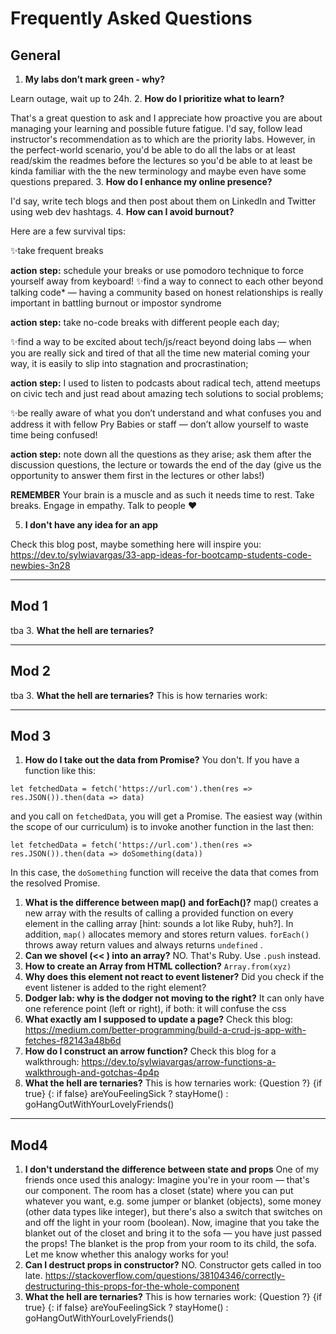 # Frequently Asked Questions

## General

1. **My labs don’t mark green - why?**

Learn outage, wait up to 24h.
2. **How do I prioritize what to learn?**

That's a great question to ask and I appreciate how proactive you are about managing your learning and possible future fatigue. I'd say, follow lead instructor's recommendation as to which are the priority labs. However, in the perfect-world scenario, you'd be able to do all the labs or at least read/skim the readmes before the lectures so you'd be able to at least be kinda familiar with the the new terminology and maybe even have some questions prepared.
3. **How do I enhance my online presence?**

I'd say, write tech blogs and then post about them on LinkedIn and Twitter using web dev hashtags.
4. **How can I avoid burnout?**

Here are a few survival tips:

:sparkles:take frequent breaks

**action step:** schedule your breaks or use pomodoro technique to force yourself away from keyboard!
:sparkles:find a way to connect to each other beyond talking code* — having a community based on honest relationships is really important in battling burnout or impostor syndrome

**action step:** take no-code breaks with different people each day;

:sparkles:find a way to be excited about tech/js/react beyond doing labs — when you are really sick and tired of that all the time new material coming your way, it is easily to slip into stagnation and procrastination;

**action step:** I used to listen to podcasts about radical tech, attend meetups on civic tech and just read about amazing tech solutions to social problems;

:sparkles:be really aware of what you don’t understand and what confuses you and address it with fellow Pry Babies or staff — don’t allow yourself to waste time being confused!

**action step:** note down all the questions as they arise; ask them after the discussion questions, the lecture or towards the end of the day (give us the opportunity to answer them first in the lectures or other labs!)

**REMEMBER** Your brain is a muscle and as such it needs time to rest. Take breaks. Engage in empathy. Talk to people :heart:

5. **I don't have any idea for an app**

Check this blog post, maybe something here will inspire you: https://dev.to/sylwiavargas/33-app-ideas-for-bootcamp-students-code-newbies-3n28

---
## Mod 1
tba
3. **What the hell are ternaries?**

___
## Mod 2
tba
3. **What the hell are ternaries?**
This is how ternaries work:


___
## Mod 3

1. **How do I take out the data from Promise?**
You don't. If you have a function like this:
```
let fetchedData = fetch('https://url.com').then(res => res.JSON()).then(data => data)
```
and you call on `fetchedData`, you will get a Promise. The easiest way (within the scope of our curriculum) is to invoke another function in the last then:
```
let fetchedData = fetch('https://url.com').then(res => res.JSON()).then(data => doSomething(data))
```
In this case, the `doSomething` function will receive the data that comes from the resolved Promise.

1. **What is the difference between map() and forEach()?**
map() creates a new array with the results of calling a provided function on every element in the calling array [hint: sounds a lot like Ruby, huh?]. In addition, `map()` allocates memory and stores return values. `forEach()` throws away return values and always returns `undefined` .
2. **Can we shovel (<< ) into an array?**
NO. That's Ruby. Use `.push` instead.
3. **How to create an Array from HTML collection?**
`Array.from(xyz)`
4. **Why does this element not react to event listener?**
Did you check if the event listener is added to the right element?
5. **Dodger lab: why is the dodger not moving to the right?**
It can only have one reference point (left or right), if both: it will confuse the css
6. **What exactly am I supposed to update a page?**
Check this blog: https://medium.com/better-programming/build-a-crud-js-app-with-fetches-f82143a48b6d
7. **How do I construct an arrow function?** 
Check this blog for a walkthrough: https://dev.to/sylwiavargas/arrow-functions-a-walkthrough-and-gotchas-4p4p
3. **What the hell are ternaries?**
This is how ternaries work:
{Question ?} {if true} {: if false}
areYouFeelingSick ? stayHome() : goHangOutWithYourLovelyFriends()

---
## Mod4
1. **I don't understand the difference between state and props**
One of my friends once used this analogy:
Imagine you're in your room — that's our component.
The room has a closet (state) where you can put whatever you want, e.g. some jumper or blanket (objects), some money (other data types like integer), but there's also a switch that switches on and off the light in your room (boolean).
Now, imagine that you take the blanket out of the closet and bring it to the sofa — you have just passed the props! The blanket is the prop from your room to its child, the sofa.
Let me know whether this analogy works for you!
2. **Can I destruct props in constructor?**
NO. Constructor gets called in too late. 
https://stackoverflow.com/questions/38104346/correctly-destructuring-this-props-for-the-whole-component
3. **What the hell are ternaries?**
This is how ternaries work:
{Question ?} {if true} {: if false}
areYouFeelingSick ? stayHome() : goHangOutWithYourLovelyFriends()
